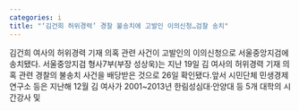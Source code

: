 ```yaml
---
categories: i
title: "‘김건희 허위경력’ 경찰 불송치에 고발인 이의신청…검찰 송치"
---
```

김건희 여사의 허위경력 기재 의혹 관련 사건이 고발인의 이의신청으로 서울중앙지검에 송치됐다. 서울중앙지검 형사7부(부장 성상욱)는 지난 19일 김 여사의 허위경력 기재 의혹 관련 경찰의 불송치 사건을 배당받은 것으로 26일 확인됐다.앞서 시민단체 민생경제연구소 등은 지난해 12월 김 여사가 2001~2013년 한림성심대·안양대 등 5개 대학의 시간강사 및 